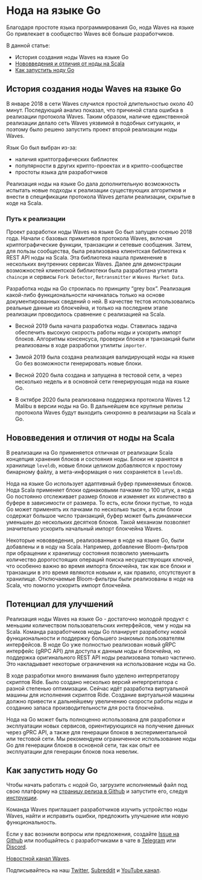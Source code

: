# Нода на языке Go

Благодаря простоте языка программирования Go, нода Waves на языке Go привлекает в сообщество Waves всё больше разработчиков.

В данной статье:

* История создания ноды Waves на языке Go
* [Нововведения и отличия от ноды на Scala](#нововведения-и-отличия-от-ноды-на-scala)
* [Как запустить ноду Go](#как-запустить-ноду-go)

## История создания ноды Waves на языке Go

В январе 2018 в сети Waves случился простой длительностью около 40 минут. Последующий анализ показал, что причиной стала ошибка в реализации протокола Waves. Таким образом, наличие единственной реализации делало сеть Waves уязвимой в подобных ситуациях, и поэтому было решено запустить проект второй реализации ноды Waves.

Язык Go был выбран из-за:

* наличия криптографических библиотек
* популярности в других крипто-проектах и в крипто-сообществе
* простоты языка для разработчиков

Реализация ноды на языке Go дала дополнительную возможность испытать новые подходы к реализации существующих алгоритмов и внести в спецификации протокола Waves детали реализации, скрытые в коде на Scala.

### Путь к реализации

Проект разработки ноды Waves на языке Go был запущен осенью 2018 года. Начали с базовых примитивов протокола Waves, включая криптографические функции, транзакции и сетевые сообщения. Затем, для пользы сообщества, была реализована клиентская библиотека к REST API ноды на Scala. Эта библиотека нашла применение в нескольких внутренних сервисах Waves. Далее для демонстрации возможностей клиентской библиотеки была разработана утилита `chaincpm` и сервисы `Fork Detector`, `Retransmitter` и `Waves Market Data`.

Разработка ноды на Go строилась по принципу “grey box”. Реализация какой-либо функциональности начиналась только на основе документированных сведений о ней. В качестве тестов использовались реальные данные из блокчейна, и только на последнем этапе реализации проводилось сравнение с реализацией на Scala.

* Весной 2019 была начата разработка ноды. Ставилась задача обеспечить высокую скорость работы ноды и ускорить импорт блоков. Алгоритмы консенсуса, проверки блоков и транзакций были реализованы в ходе разработки утилиты `importer`.

* Зимой 2019 была создана реализация валидирующей ноды на языке Go без возможности генерировать новые блоки.

* Весной 2020 была создана и запущена в тестовой сети, а через несколько недель и в основной сети генерирующая нода на языке Go.

* В октябре 2020 была реализована поддержка протокола Waves 1.2 Malibu в версии ноды на Go. В дальнейшем все крупные релизы протокола Waves будут выходить синхронно в реализации на Scala и Go.

## Нововведения и отличия от ноды на Scala

В реализации на Go применяется отличная от реализации Scala концепция хранения блоков и состояния ноды. Блоки не хранятся в хранилище `leveldb`, новые блоки целиком добавляются к простому бинарному файлу, а мета-информация о них сохраняется в `leveldb`.

Нода на языке Go использует адаптивный буфер применяемых блоков. Нода Scala применяет блоки одинаковыми пачками по 100 штук, а нода Go постоянно отслеживает размер блоков и изменяет их количество в буфере в зависимости от размера. То есть, если блоки пустые, то нода Go может применять их пачками по несколько тысяч, а если блоки содержат большое число транзакций, буфер может быть динамически уменьшен до нескольких десятков блоков. Такой механизм позволяет значительно ускорить начальный импорт блокчейна Waves.

Некоторые нововведения, реализованные в ноде на языке Go, были добавлены и в ноду на Scala. Например, добавление Bloom-фильтров при обращении к хранилищу состояния позволило уменьшить количество дорогостоящих операций поиска несуществующих ключей, что особенно важно во время импорта блокчейна, так как все блоки и транзакции в это время являются новыми и, как правило, отсутствуют в хранилище. Отключаемые Bloom-фильтры были реализованы в ноде на Scala, что помогло ускорить импорт блокчейна.

## Потенциал для улучшений

Реализация ноды Waves на языке Go - достаточно молодой продукт с меньшим количеством пользовательских интерфейсов, чем у ноды на Scala. Команда разработчиков ноды Go планирует разработку новой функциональности и поддержку большего знакомых пользователям интерфейсов. В ноде Go уже полностью реализован новый gRPC интерфейс (gRPC API) для доступа к данным ноды и блокчейна, но поддержка оригинального REST API ноды реализована только частично. Это накладывает некоторые ограничения на использование ноды на Go.

В ходе разработки много внимания было уделено интерпретатору скриптов Ride. Было создано несколько версий интерпретатора с разной степенью оптимизации. Сейчас идёт разработка виртуальной машины для исполнения скриптов Ride. Создание виртуальной машины должно привести к дальнейшему увеличению скорости работы ноды и созданию запаса производительности для роста блокчейна.

Нода на Go может быть полноценно использована для разработки и эксплуатации новых сервисов, ориентирующихся на получение данных через gPRC API, а также для генерации блоков в экспериментальной или тестовой сети. Мы рекомендуем ограниченное использование ноды Go для генерации блоков в основной сети, так как опыт ее эксплуатации для генерации блоков пока невелик.

## Как запустить ноду Go

Чтобы начать работать с нодой Go, загрузите исполняемый файл под свою платформу на [страницу релиза в Github](https://github.com/wavesplatform/gowaves/releases/tag/v0.8.2) и запустите его, следуя [инструкции](https://github.com/wavesplatform/gowaves/blob/master/README.md).

Команда Waves приглашает разработчиков изучить устройство ноды Waves, найти и исправить ошибки, предложить улучшение или новую функциональность.

Если у вас возникли вопросы или предложения, создайте [Issue на Github](https://github.com/wavesplatform/gowaves/issues) или пообщайтесь с разработчиками в чате в [Telegram](https://t.me/tradisys_russia) или [Discord](https://discord.com/invite/cnFmDyA).

[Новостной канал Waves](https://t.me/WavesNewsRU).

Подписывайтесь на наш [Twitter](https://twitter.com/wavesprotocol), [Subreddit](https://www.reddit.com/r/Wavesplatform/) и [YouTube канал](https://www.youtube.com/c/WavesTech).
